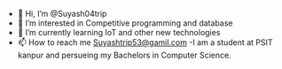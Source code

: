 - 👋 Hi, I’m @Suyash04trip
- 👀 I’m interested in Competitive programming and database
- 🌱 I’m currently learning IoT and other new technologies 
- 📫 How to reach me Suyashtrip53@gamil.com
-I am a student at PSIT kanpur and persueing my Bachelors in Computer Science.

